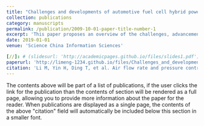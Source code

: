 ```yaml
---
title: "Challenges and developments of automotive fuel cell hybrid power system and control"
collection: publications
category: manuscripts
permalink: /publication/2009-10-01-paper-title-number-1
excerpt: 'This paper proposes an overview of the challenges, advancements, and control strategies for automotive fuel cell hybrid power systems.'
date: 2019-01-01
venue: 'Science China Information Sciences'

[//]: # (slidesurl: 'http://academicpages.github.io/files/slides1.pdf')
paperurl: 'http://limeng-1234.github.io/files/Challenges_and_developments.pdf'
citation: 'Li M, Yin H, Ding T, et al. Air flow rate and pressure control approach for the air supply subsystems in PEMFCs[J]. ISA transactions, 2022, 128: 624-634.'
---
```


The contents above will be part of a list of publications, if the user clicks the link for the publication than the contents of section will be rendered as a full page, allowing you to provide more information about the paper for the reader. When publications are displayed as a single page, the contents of the above "citation" field will automatically be included below this section in a smaller font.